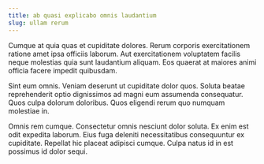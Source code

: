 ```yaml
---
title: ab quasi explicabo omnis laudantium
slug: ullam rerum
---
```


Cumque at quia quas et cupiditate dolores. Rerum corporis exercitationem ratione amet ipsa officiis laborum. Aut exercitationem voluptatem facilis neque molestias quia sunt laudantium aliquam. Eos quaerat at maiores animi officia facere impedit quibusdam.

Sint eum omnis. Veniam deserunt ut cupiditate dolor quos. Soluta beatae reprehenderit optio dignissimos ad magni eum assumenda consequatur. Quos culpa dolorum doloribus. Quos eligendi rerum quo numquam molestiae in.

Omnis rem cumque. Consectetur omnis nesciunt dolor soluta. Ex enim est odit expedita laborum. Eius fuga deleniti necessitatibus consequuntur ex cupiditate. Repellat hic placeat adipisci cumque. Culpa natus id in est possimus id dolor sequi.
